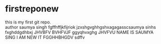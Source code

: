 # firstreponew
this is my first git repo.
<br>
author saumya singh
fgffhffjkfijriok
jzxshgvghhgshxagagasscsaumya sinhs fxghddgdhbxj
JHVBFV 
BVHFVJF ggyqhvxghg
JHVFVU
NAME IS SAUMYA SING
I AM NEW IT FGGHHBHGDV
sdffv <br>

